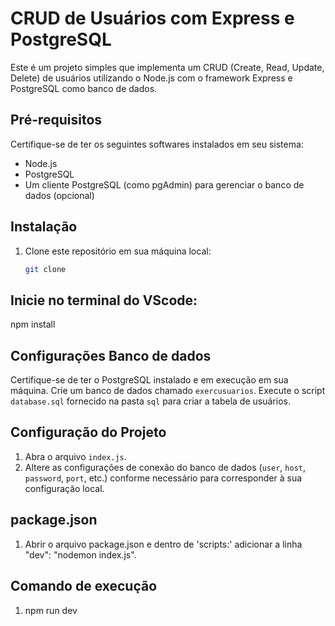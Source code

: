 # CRUD de Usuários com Express e PostgreSQL

Este é um projeto simples que implementa um CRUD (Create, Read, Update, Delete) de usuários utilizando o Node.js com o framework Express e PostgreSQL como banco de dados.

## Pré-requisitos

Certifique-se de ter os seguintes softwares instalados em seu sistema:

- Node.js
- PostgreSQL
- Um cliente PostgreSQL (como pgAdmin) para gerenciar o banco de dados (opcional)

## Instalação

1. Clone este repositório em sua máquina local:

   ```bash
   git clone 
## Inicie no terminal do VScode:

npm install

## Configurações Banco de dados

Certifique-se de ter o PostgreSQL instalado e em execução em sua máquina.
Crie um banco de dados chamado `exercusuarios`.
Execute o script `database.sql` fornecido na pasta `sql` para criar a tabela de usuários.

## Configuração do Projeto

1. Abra o arquivo `index.js`.
2. Altere as configurações de conexão do banco de dados (`user`, `host`, `password`, `port`, etc.) conforme necessário para corresponder à sua configuração local.

## package.json

   
1. Abrir o arquivo package.json e dentro de 'scripts:' adicionar a linha  "dev": "nodemon index.js".

## Comando de execução

1. npm run dev
